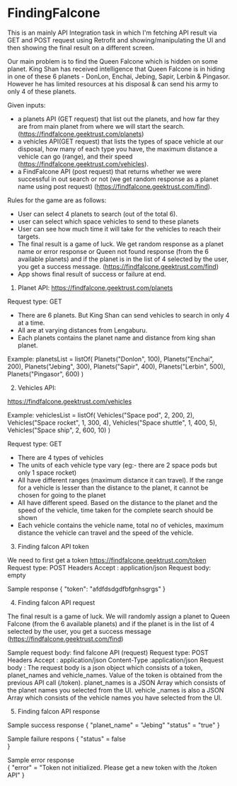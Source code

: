 # FindingFalcone
This is an mainly API Integration task in which I'm fetching API result via GET and POST request using Retrofit and showing/manipulating the UI and then showing the final result on a different screen.

Our main problem is to find the Queen Falcone which is hidden on some planet. King Shan has received intelligence that Queen Falcone is in hiding in one of these 6 planets - DonLon, Enchai, Jebing, Sapir, Lerbin & Pingasor. However he has limited resources at his disposal & can send his army to only 4 of these planets.

Given inputs:

- a planets API (GET request) that list out the planets, and how far they are from main planet from where we will start the search. (https://findfalcone.geektrust.com/planets)
- a vehicles API(GET request) that lists the types of space vehicle at our disposal, how many of each type you have, the maximum distance a vehicle can go (range), and their speed (https://findfalcone.geektrust.com/vehicles).
- a FindFalcone API (post request) that returns whether we were successful in out search or not (we get random response as a planet name using post request) (https://findfalcone.geektrust.com/find).


Rules for the game are as follows:
- User can select 4 planets to search (out of the total 6).
- user can select which space vehicles to send to these planets
- User can see how much time it will take for the vehicles to reach their targets.
- The final result is a game of luck. We get random response as a planet name or error response or Queen not found response (from the 6 available planets) and if the planet is in the list of 4 selected by the user, you get a success message. (https://findfalcone.geektrust.com/find)
- App shows final result of success or failure at end.


1. Planet API: https://findfalcone.geektrust.com/planets

Request type: GET
- There are 6 planets. But King Shan can send vehicles to search in only 4 at a time.
- All are at varying distances from Lengaburu.
- Each planets contains the planet name and distance from king shan planet.

Example: planetsList = listOf(
            Planets("Donlon", 100),
            Planets("Enchai", 200),
            Planets("Jebing", 300),
            Planets("Sapir", 400),
            Planets("Lerbin", 500),
            Planets("Pingasor", 600)
        )

2. Vehicles API:

https://findfalcone.geektrust.com/vehicles

Example: vehiclesList = listOf(
            Vehicles("Space pod", 2, 200, 2),
            Vehicles("Space rocket", 1, 300, 4),
            Vehicles("Space shuttle", 1, 400, 5),
            Vehicles("Space ship", 2, 600, 10)
        )

Request type: GET
- There are 4 types of vehicles
- The units of each vehicle type vary (eg:- there are 2 space pods but only 1 space rocket)
- All have different ranges (maximum distance it can travel). If the range for a vehicle is lesser than the distance to the planet, it cannot be chosen for going to the planet
- All have different speed. Based on the distance to the planet and the speed of the vehicle, time taken for the complete search should be shown
 - Each vehicle contains the vehicle name, total no of vehicles, maximum distance the vehicle can travel and the speed of the vehicle.

3. Finding falcon API token

We need to first get a token
https://findfalcone.geektrust.com/token
Request type: POST
Headers
Accept : application/json
Request body: empty

Sample response 
{
	"token": "afdfdsdgdfbfgnhsgrgs"
}

4. Finding falcon API request

The final result is a game of luck. We will randomly assign a planet to Queen Falcone (from the 6 available planets) and if the planet
is in the list of 4 selected by the user, you get a success message (https://findfalcone.geektrust.com/find)

Sample request body:
find falcone API
(request)
Request type: POST
Headers
Accept : application/json
Content-Type :application/json
Request body :
The request body is a json object which consists of a token, planet_names and vehicle_names. Value of the token is obtained from the previous API call (/token). planet_names is a JSON Array which consists of the planet names you selected from the UI. vehicle _names is also a JSON Array which consists of the vehicle names you have selected from the UI.

5. Finding falcon API response

Sample success response
{
"planet_name" = "Jebing"
"status" = "true"
}

Sample failure respons
{
"status" = false	
}

Sample error response  
{
"error" = "Token not initialized. Please get a new token with the /token API"
}
